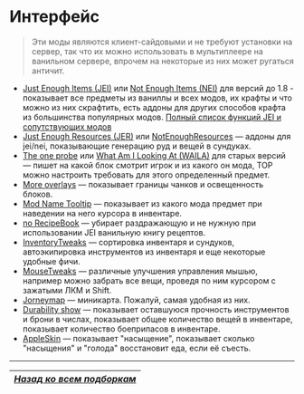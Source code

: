 # Интерфейс

> Эти моды являются клиент-сайдовыми и не требуют установки на сервер, так что их можно использовать в мультиплеере на ванильном сервере, впрочем на некоторые из них может ругаться античит. 
+ [Just Enough Items (JEI)](https://minecraft.curseforge.com/projects/jei) или [Not Enough Items (NEI)](https://minecraft.curseforge.com/projects/notenoughitems) для версий до 1.8 - показывает все предметы из ваниллы и всех модов, их крафты и что можно из них скрафтить, есть аддоны для других способов крафта из большинства популярных модов. [Полный список функций JEI и сопутствующих модов](https://docs.google.com/spreadsheets/d/1NEWZjKvWB-SibY1BXc1zoYkK7AhjMMBZess9wMy--6w/edit#gid=0)
+ [Just Enough Resources (JER)](https://minecraft.curseforge.com/projects/just-enough-resources-jer) или [NotEnoughResources](https://minecraft.curseforge.com/projects/notenoughresources) — аддоны для jei/nei, показывающие генерацию руд и вещей в сундуках.
+ [The one probe](https://minecraft.curseforge.com/projects/the-one-probe) или [What Am I Looking At (WAILA)](https://minecraft.curseforge.com/projects/waila) для старых версий — пишет на какой блок смотрит игрок и из какого он мода, TOP можно настроить требовать для этого определенный предмет.
+ [More overlays](https://minecraft.curseforge.com/projects/more-overlays) — показывает границы чанков и освещенность блоков.
+ [Mod Name Tooltip](https://minecraft.curseforge.com/projects/mod-name-tooltip) — показывает из какого мода предмет при наведении на него курсора в инвентаре.
+ [no RecipeBook](https://minecraft.curseforge.com/projects/no-recipe-book) — убирает раздражающую и не нужную при использовании JEI ванильную книгу рецептов.
+ [InventoryTweaks](https://minecraft.curseforge.com/projects/inventory-tweaks) — сортировка инвентаря и сундуков, автоэкипировка инструментов из инвентаря и еще некоторые удобные фичи.
+ [MouseTweaks](https://minecraft.curseforge.com/projects/mouse-tweaks) — различные улучшения управления мышью, например можно забрать все вещи, проведя по ним курсором с зажатыми ЛКМ и Shift.
+ [Jorneymap](https://minecraft.curseforge.com/projects/journeymap) — миникарта. Пожалуй, самая удобная из них.
+ [Durability show](https://minecraft.curseforge.com/projects/durability-show) — показывает оставшуюся прочность инструментов и брони в числах, показывает общее количество вещей в инвентаре, показывает количество боеприпасов в инвентаре.
+ [AppleSkin](https://minecraft.curseforge.com/projects/appleskin) — показывает "насыщение", показывает сколько "насыщения" и "голода" восстановит еда, если её съесть.

------

|[*Назад ко всем подборкам*](../Подборки_модов.md)|
|:---:|
